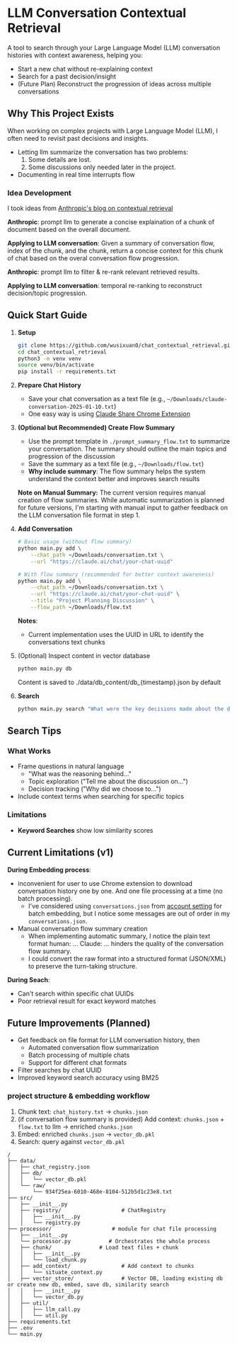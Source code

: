 # LLM Conversation Contextual Retrieval

A tool to search through your Large Language Model (LLM) conversation histories with context awareness, helping you:
- Start a new chat without re-explaining context
- Search for a past decision/insight
- (Future Plan) Reconstruct the progression of ideas across multiple conversations

## Why This Project Exists

When working on complex projects with Large Language Model (LLM), I often need to revisit past decisions and insights.
- Letting llm summarize the conversation has two problems:
  1. Some details are lost.
  2. Some discussions only needed later in the project.
- Documenting in real time interrupts flow

### Idea Development
I took ideas from [Anthropic's blog on contextual retrieval](https://www.anthropic.com/news/contextual-retrieval)

**Anthropic**: prompt llm to generate a concise explaination of a chunk of document based on the overall document.

**Applying to LLM conversation**: Given a summary of conversation flow, index of the chunk, and the chunk, return a concise context for this chunk of chat based on the overal conversation flow progression.

**Anthropic**: prompt llm to filter & re-rank relevant retrieved results.

**Applying to LLM conversation**: temporal re-ranking to reconstruct decision/topic progression.

## Quick Start Guide
1. **Setup**
   ```bash
   git clone https://github.com/wusixuan0/chat_contextual_retrieval.git
   cd chat_contextual_retrieval
   python3 -m venv venv
   source venv/bin/activate
   pip install -r requirements.txt
   ```

2. **Prepare Chat History**
   - Save your chat conversation as a text file (e.g., `~/Downloads/claude-conversation-2025-01-10.txt`)
   - One easy way is using [Claude Share Chrome Extension](https://chromewebstore.google.com/detail/claude-share/khnkcffkddpblpjfefjalndfpgbbjfpc)

3. **(Optional but Recommended) Create Flow Summary**
   - Use the prompt template in `./prompt_summary_flow.txt` to summarize your conversation. The summary should outline the main topics and progression of the discussion
   - Save the summary as a text file (e.g., `~/Downloads/flow.txt`)
   - **Why include summary**: The flow summary helps the system understand the context better and improves search results

   **Note on Manual Summary:**
   The current version requires manual creation of flow summaries. While automatic summarization is planned for future versions, I'm starting with manual input to gather feedback on the LLM conversation file format in step 1.
   
4. **Add Conversation**
   ```bash
   # Basic usage (without flow summary)
   python main.py add \
       --chat_path ~/Downloads/conversation.txt \
       --url "https://claude.ai/chat/your-chat-uuid"

   # With flow summary (recommended for better context awareness)
   python main.py add \
       --chat_path ~/Downloads/conversation.txt \
       --url "https://claude.ai/chat/your-chat-uuid" \
       --title "Project Planning Discussion" \
       --flow_path ~/Downloads/flow.txt
   ```
   **Notes**:
    - Current implementation uses the UUID in URL to identify the conversations text chunks

5. (Optional) Inspect content in vector database
   ```bash
   python main.py db
   ```
    Content is saved to ./data/db_content/db_{timestamp}.json by default

6. **Search**
   ```bash
   python main.py search "What were the key decisions made about the database?"
   ```

## Search Tips

### What Works
   - Frame questions in natural language
      - "What was the reasoning behind..."
      - Topic exploration ("Tell me about the discussion on...")
      - Decision tracking ("Why did we choose to...")
  - Include context terms when searching for specific topics
### Limitations
- **Keyword Searches** show low similarity scores


## Current Limitations (v1)
**During Embedding process**:
- inconvenient for user to use Chrome extension to download conversation history one by one. And one file processing at a time (no batch processing).
  - I've considered using `conversations.json` from [account setting](https://claude.ai/settings/account) for batch embedding, but I notice some messages are out of order in my `conversations.json`.
- Manual conversation flow summary creation
    - When implementing automatic summary, I notice the plain text format human: ... Claude: ... hinders the quality of the conversation flow summary.
    - I could convert the raw format into a structured format (JSON/XML) to preserve the turn-taking structure.

**During Seach**:
- Can't search within specific chat UUIDs
- Poor retrieval result for exact keyword matches

## Future Improvements (Planned)
- Get feedback on file format for LLM conversation history, then
  - Automated conversation flow summarization
  - Batch processing of multiple chats
  - Support for different chat formats
- Filter searches by chat UUID
- Improved keyword search accuracy using BM25

### project structure & embedding workflow
1. Chunk text: `chat_history.txt` → `chunks.json`
2. (if conversation flow summary is provided) Add context: 
  `chunks.json` + `flow.txt` to llm → enriched `chunks.json`
3. Embed: enriched `chunks.json` → `vector_db.pkl`
4. Search: query against `vector_db.pkl`
```
/
├── data/
│   ├── chat_registry.json
│   ├── db/
│   │   └── vector_db.pkl
│   └── raw/
│       └── 934f25ea-6010-468e-8104-512b5d1c23e8.txt
├── src/
│   ├── __init__.py
│   ├── registry/                   # ChatRegistry
│   │   ├── __init__.py
│   │   └── registry.py
├── processor/                   # module for chat file processing
│   ├── __init__.py
│   └── processor.py            # Orchestrates the whole process
│   ├── chunk/               # Load text files + chunk
│   │   ├── __init__.py
│   │   └── load_chunk.py
│   ├── add_context/                # Add context to chunks
│   │   └── situate_context.py
│   ├── vector_store/               # Vector DB, loading existing db or create new db, embed, save db, similarity search
│   │   ├── __init__.py
│   │   └── vector_db.py
│   ├── util/
│   │   ├── llm_call.py
│   │   └── util.py
├── requirements.txt
├── .env
└── main.py
```
